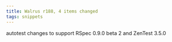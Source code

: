 ```yaml
---
title: Walrus r188, 4 items changed
tags: snippets
---
```


autotest changes to support RSpec 0.9.0 beta 2 and ZenTest 3.5.0
